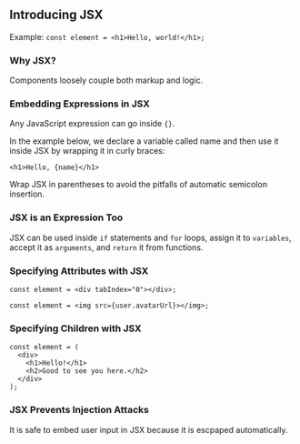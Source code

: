 ## Introducing JSX

Example: `const element = <h1>Hello, world!</h1>;`

### Why JSX?

Components loosely couple both markup and logic.  

### Embedding Expressions in JSX

Any JavaScript expression can go inside `{}`.  

In the example below, we declare a variable called name and then use it inside JSX by wrapping it in curly braces:

`<h1>Hello, {name}</h1>`

Wrap JSX in parentheses to avoid the pitfalls of automatic semicolon insertion.  

### JSX is an Expression Too

JSX can be used inside `if` statements and `for` loops, assign it to `variables`, accept it as `arguments`, and `return` it from functions.  

### Specifying Attributes with JSX

`const element = <div tabIndex="0"></div>;`

`const element = <img src={user.avatarUrl}></img>;`

### Specifying Children with JSX 

```
const element = (
  <div>
    <h1>Hello!</h1>
    <h2>Good to see you here.</h2>
  </div>
);
```

### JSX Prevents Injection Attacks

It is safe to embed user input in JSX because it is escpaped automatically.  